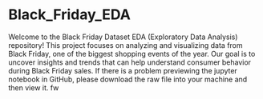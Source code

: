 # Black_Friday_EDA
Welcome to the Black Friday Dataset EDA (Exploratory Data Analysis) repository! This project focuses on analyzing and visualizing data from Black Friday, one of the biggest shopping events of the year. Our goal is to uncover insights and trends that can help understand consumer behavior during Black Friday sales.
If there is a problem previewing the jupyter notebook in GitHub, please download the raw file into your machine and then view it.
fw
